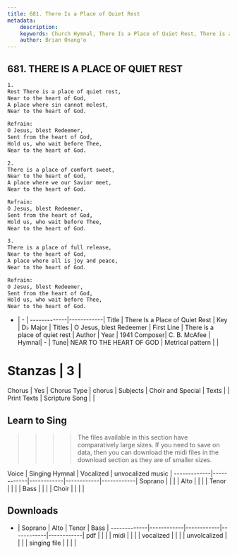 ```yaml
---
title: 681. There Is a Place of Quiet Rest
metadata:
    description: 
    keywords: Church Hymnal, There Is a Place of Quiet Rest, There is a place of quiet rest, O Jesus, blest Redeemer
    author: Brian Onang'o
---
```



## 681. THERE IS A PLACE OF QUIET REST

```txt
1.
Rest There is a place of quiet rest, 
Near to the heart of God, 
A place where sin cannot molest, 
Near to the heart of God. 

Refrain:
O Jesus, blest Redeemer, 
Sent from the heart of God, 
Hold us, who wait before Thee, 
Near to the heart of God. 

2.
There is a place of comfort sweet, 
Near to the heart of God, 
A place where we our Savior meet, 
Near to the heart of God. 

Refrain:
O Jesus, blest Redeemer, 
Sent from the heart of God, 
Hold us, who wait before Thee, 
Near to the heart of God. 

3.
There is a place of full release, 
Near to the heart of God, 
A place where all is joy and peace, 
Near to the heart of God.

Refrain:
O Jesus, blest Redeemer, 
Sent from the heart of God, 
Hold us, who wait before Thee, 
Near to the heart of God. 

```

- |   -  |
-------------|------------|
Title | There Is a Place of Quiet Rest |
Key | D♭ Major |
Titles | O Jesus, blest Redeemer |
First Line | There is a place of quiet rest |
Author | 
Year | 1941
Composer| C. B. McAfee |
Hymnal|  - |
Tune| NEAR TO THE HEART OF GOD |
Metrical pattern | |
# Stanzas | 3 |
Chorus | Yes |
Chorus Type | chorus |
Subjects | Choir and Special |
Texts |  |
Print Texts | 
Scripture Song |  |
  
## Learn to Sing

>>>> The files available in this section have comparatively large sizes. If you need to save on data, then you can download the midi files in the download section as they are of smaller sizes.

Voice |  Singing Hymnal | Vocalized | unvocalized music |
-------------|------------|------------|------------|------------|
Soprano | | | |
Alto | | | |
Tenor | | | |
Bass | | | |
Choir | | | |

## Downloads

- |  Soprano | Alto | Tenor | Bass |
-------------|------------|------------|------------|------------|
pdf | | | |
midi | | | |
vocalized | | | |
unvolcalized | | | |
singing file | | | |
  